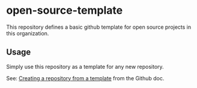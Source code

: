 # open-source-template

This repository defines a basic github template for open source projects in this organization. 


## Usage

Simply use this repository as a template for any new repository.

See: [Creating a repository from a template](https://help.github.com/en/github/creating-cloning-and-archiving-repositories/creating-a-repository-from-a-template) from the Github doc.
